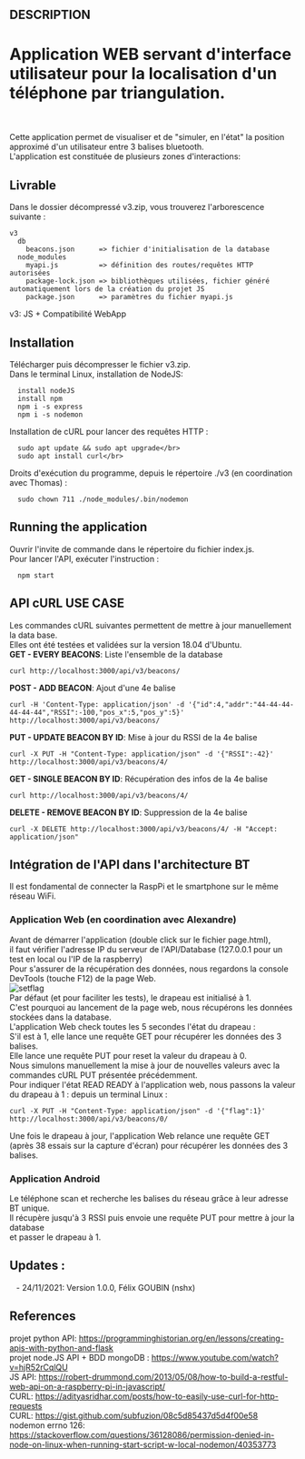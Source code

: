 ## DESCRIPTION
# Application WEB servant d'interface utilisateur pour la localisation d'un téléphone par triangulation.</br></br>
Cette application permet de visualiser et de "simuler, en l'état" la position approximé d'un utilisateur entre 3 balises bluetooth.</br>
L'application est constituée de plusieurs zones d'interactions:</br>








## Livrable
Dans le dossier décompressé v3.zip, vous trouverez l'arborescence suivante :
```
v3
  db
    beacons.json      => fichier d'initialisation de la database
  node_modules
    myapi.js          => définition des routes/requêtes HTTP autorisées
    package-lock.json => bibliothèques utilisées, fichier généré automatiquement lors de la création du projet JS
    package.json      => paramètres du fichier myapi.js
``` 
v3: JS + Compatibilité WebApp
## Installation
Télécharger puis décompresser le fichier v3.zip.</br>
Dans le terminal Linux, installation de NodeJS:
```
  install nodeJS
  install npm
  npm i -s express
  npm i -s nodemon
``` 
Installation de cURL pour lancer des requêtes HTTP :
```
  sudo apt update && sudo apt upgrade</br>
  sudo apt install curl</br>
```
Droits d'exécution du programme, depuis le répertoire ./v3 (en coordination avec Thomas) :
```
  sudo chown 711 ./node_modules/.bin/nodemon
```
## Running the application
Ouvrir l'invite de commande dans le répertoire du fichier index.js.</br>
Pour lancer l'API, exécuter l'instruction :
```
  npm start
```
## API cURL USE CASE
Les commandes cURL suivantes permettent de mettre à jour manuellement la data base.</br>
Elles ont été testées et validées sur la version 18.04 d'Ubuntu.</br>
**GET - EVERY BEACONS**: Liste l'ensemble de la database
```
curl http://localhost:3000/api/v3/beacons/
```
**POST - ADD BEACON**: Ajout d'une 4e balise
```
curl -H 'Content-Type: application/json' -d '{"id":4,"addr":"44-44-44-44-44-44","RSSI":-100,"pos_x":5,"pos_y":5}' http://localhost:3000/api/v3/beacons/
```
**PUT - UPDATE BEACON BY ID**: Mise à jour du RSSI de la 4e balise
```
curl -X PUT -H "Content-Type: application/json" -d '{"RSSI":-42}' http://localhost:3000/api/v3/beacons/4/
```
**GET - SINGLE BEACON BY ID**: Récupération des infos de la 4e balise
```
curl http://localhost:3000/api/v3/beacons/4/
```
**DELETE - REMOVE BEACON BY ID**: Suppression de la 4e balise
```
curl -X DELETE http://localhost:3000/api/v3/beacons/4/ -H "Accept: application/json"
```
## Intégration de l'API dans l'architecture BT
Il est fondamental de connecter la RaspPi et le smartphone sur le même réseau WiFi.
### Application Web (en coordination avec Alexandre)
Avant de démarrer l'application (double click sur le fichier page.html),</br>
il faut vérifier l'adresse IP du serveur de l'API/Database (127.0.0.1 pour un test en local ou l'IP de la raspberry)</br>
Pour s'assurer de la récupération des données, nous regardons la console DevTools (touche F12) de la page Web.</br>
![setflag](https://user-images.githubusercontent.com/92402906/143230502-82cc5493-3866-4f65-9338-8d064d4c5c6a.jpg)</br>
Par défaut (et pour faciliter les tests), le drapeau est initialisé à 1.</br>
C'est pourquoi au lancement de la page web, nous récupérons les données stockées dans la database.</br>
L'application Web check toutes les 5 secondes l'état du drapeau :</br>
S'il est à 1, elle lance une requête GET pour récupérer les données des 3 balises.</br>
Elle lance une requête PUT pour reset la valeur du drapeau à 0.</br>
Nous simulons manuellement la mise à jour de nouvelles valeurs avec la commandes cURL PUT présentée précédemment.</br>
Pour indiquer l'état READ READY à l'application web, nous passons la valeur du drapeau à 1 : depuis un terminal Linux :
```
curl -X PUT -H "Content-Type: application/json" -d '{"flag":1}' http://localhost:3000/api/v3/beacons/0/
```
Une fois le drapeau à jour, l'application Web relance une requête GET (après 38 essais sur la capture d'écran) pour récupérer les données des 3 balises.</br>
### Application Android
Le téléphone scan et recherche les balises du réseau grâce à leur adresse BT unique.</br>
Il récupère jusqu'à 3 RSSI puis envoie une requête PUT pour mettre à jour la database</br>
et passer le drapeau à 1.</br>
## Updates :
&nbsp;&nbsp;&nbsp;- 24/11/2021: Version 1.0.0, Félix GOUBIN (nshx)
## References
projet python API: https://programminghistorian.org/en/lessons/creating-apis-with-python-and-flask</br>
projet node.JS API + BDD mongoDB : https://www.youtube.com/watch?v=hjR52rCqlQU</br>
JS API: https://robert-drummond.com/2013/05/08/how-to-build-a-restful-web-api-on-a-raspberry-pi-in-javascript/</br>
CURL: https://adityasridhar.com/posts/how-to-easily-use-curl-for-http-requests</br>
CURL: https://gist.github.com/subfuzion/08c5d85437d5d4f00e58</br>
nodemon errno 126: https://stackoverflow.com/questions/36128086/permission-denied-in-node-on-linux-when-running-start-script-w-local-nodemon/40353773
